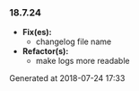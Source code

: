 ### 18.7.24
* **Fix(es):**
    * changelog file name  
* **Refactor(s):**
    * make logs more readable  

Generated at 2018-07-24 17:33
